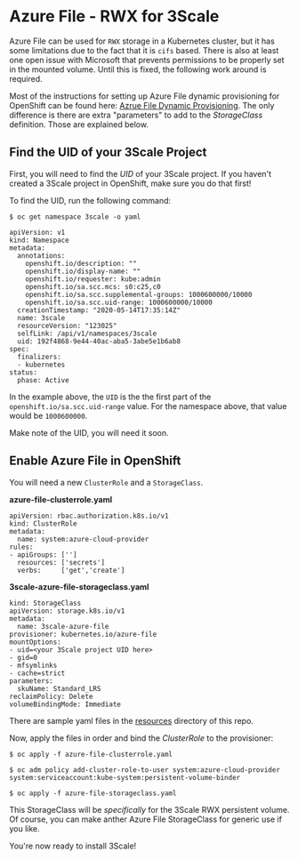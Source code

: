 # Azure File - RWX for 3Scale

Azure File can be used for `RWX` storage in a Kubernetes cluster, but it has some limitations due to the fact that it is `cifs` based.  There is also at least one open issue with Microsoft that prevents permissions to be properly set in the mounted volume.  Until this is fixed, the following work around is required.

Most of the instructions for setting up Azure File dynamic provisioning for OpenShift can be found here: [Azrue File Dynamic Provisioning](https://docs.openshift.com/container-platform/4.4/storage/dynamic-provisioning.html#azure-file-definition_dynamic-provisioning).  The only difference is there are extra "parameters" to add to the *StorageClass* definition.  Those are explained below.

## Find the UID of your 3Scale Project

First, you will need to find the *UID* of your 3Scale project.  If you haven't created a 3Scale project in OpenShift, make sure you do that first!

To find the UID, run the following command:

```
$ oc get namespace 3scale -o yaml

apiVersion: v1
kind: Namespace
metadata:
  annotations:
    openshift.io/description: ""
    openshift.io/display-name: ""
    openshift.io/requester: kube:admin
    openshift.io/sa.scc.mcs: s0:c25,c0
    openshift.io/sa.scc.supplemental-groups: 1000600000/10000
    openshift.io/sa.scc.uid-range: 1000600000/10000
  creationTimestamp: "2020-05-14T17:35:14Z"
  name: 3scale
  resourceVersion: "123025"
  selfLink: /api/v1/namespaces/3scale
  uid: 192f4868-9e44-40ac-aba5-3abe5e1b6ab8
spec:
  finalizers:
  - kubernetes
status:
  phase: Active
```

In the example above, the `UID` is the the first part of the `openshift.io/sa.scc.uid-range` value.  For the namespace above, that value would be `1000600000`.

Make note of the UID, you will need it soon.

## Enable Azure File in OpenShift

You will need a new `ClusterRole` and a `StorageClass`.

**azure-file-clusterrole.yaml**
```
apiVersion: rbac.authorization.k8s.io/v1
kind: ClusterRole
metadata:
  name: system:azure-cloud-provider
rules:
- apiGroups: ['']
  resources: ['secrets']
  verbs:     ['get','create']
```

**3scale-azure-file-storageclass.yaml**
```
kind: StorageClass
apiVersion: storage.k8s.io/v1
metadata: 
  name: 3scale-azure-file
provisioner: kubernetes.io/azure-file
mountOptions: 
- uid=<your 3Scale project UID here>
- gid=0
- mfsymlinks
- cache=strict
parameters: 
  skuName: Standard_LRS
reclaimPolicy: Delete
volumeBindingMode: Immediate
```

There are sample yaml files in the [resources](resources) directory of this repo.


Now, apply the files in order and bind the *ClusterRole* to the provisioner:

```
$ oc apply -f azure-file-clusterrole.yaml

$ oc adm policy add-cluster-role-to-user system:azure-cloud-provider system:serviceaccount:kube-system:persistent-volume-binder

$ oc apply -f azure-file-storageclass.yaml
```

This StorageClass will be *specifically* for the 3Scale RWX persistent volume.  Of course, you can make anther Azure File StorageClass for generic use if you like.

You're now ready to install 3Scale!
